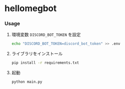 # hellomegbot
### Usage
1. 環境変数 `DISCORD_BOT_TOKEN` を設定
    ```bash
    echo "DISCORD_BOT_TOKEN=discord_bot_token" >> .env
    ```
2. ライブラリをインストール
    ```bash
    pip install -r requirements.txt
    ```
3. 起動
    ```bash
    python main.py
    ```